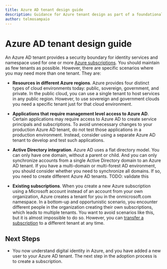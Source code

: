 ```yaml
---
title: Azure AD tenant design guide
description: Guidance for Azure tenant design as part of a foundational cloud adoption strategy
author: telmosampaio
---
```


# Azure AD tenant design guide

An Azure AD tenant provides a security boundary for identity services and namespace used for one or more [Azure subscriptions](subscription-explainer.md). You should maintain as few tenants as possible. However, there are specific scenarios where you may need more than one tenant. They are:

- **Resources in different Azure regions**. Azure provides four distinct types of cloud environments today: public, sovereign, government, and private. In the public cloud, you can use a single tenant to host services in any public region. However, to use sovereign and government clouds you need a specific tenant just for that cloud environment.

- **Applications that require management level access to Azure AD**. Certain applications may require access to Azure AD to create service principals and subscriptions. To avoid unnecessary changes to your production Azure AD tenant, do not test those applications in a production environment. Instead, consider using a separate Azure AD tenant to develop and test such applications.

- **Active Directory integration**. Azure AD uses a flat directory model. You can only have one domain, without a parent or child. And you can only synchronize accounts from a single Active Directory domain to an Azure AD tenant. If you have a multi-domain or multi-forest AD environment, you should consider whether you need to synchronize all domains. If so, you need to create different Azure AD tenants. TODO: validate this

- **Existing subscriptions**. When you create a new Azure subscription using a Microsoft account instead of an account from your own organization, Azure creates a tenant for you in the onmicrosoft.com namespace. In a bottom-up and opportunistic scenario, you encounter different people in the organization creating their own subscriptions, which leads to multiple tenants. You want to avoid scenarios like this, but it is almost impossible to do so. However, you can [transfer a subscription][transfer] to a different tenant at any time.

## Next Steps

* You now understand digital identity in Azure, and you have added a new user to your Azure AD tenant. The next step in the adoption process is to create a subscription.

[azure-ad]: azure/active-directory/active-directory-administer
[add-azure-ad]: /azure/active-directory/develop/active-directory-howto-tenant
[transfer]: /azure/active-directory/active-directory-how-subscriptions-associated-directory
